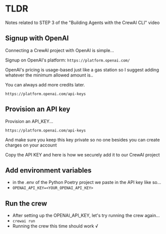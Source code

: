 # TLDR

Notes related to STEP 3 of the "Building Agents with the CrewAI CLI" video

## Signup with OpenAI

Connecting a CrewAI project with OpenAI is simple...

Signup on OpenAI's platform: `https://platform.openai.com/`

OpenAI's pricing is usage-based just like a gas station so I suggest adding whatever the minimum allowed amount is..

You can always add more credits later.

`https://platform.openai.com/api-keys`

## Provision an API key

Provision an API_KEY...

`https://platform.openai.com/api-keys`

And make sure you keep this key private so no one besides you can create charges on your account

Copy the API KEY and here is how we securely add it to our CrewAI project

## Add environment variables

- in the .env of the Python Poetry project we paste in the API key like so...
- `OPENAI_API_KEY=<YOUR_OPENAI_API_KEY>`

## Run the crew

- After setting up the OPENAI_API_KEY, let's try running the crew again...
- `crewai run`
- Running the crew this time should work √